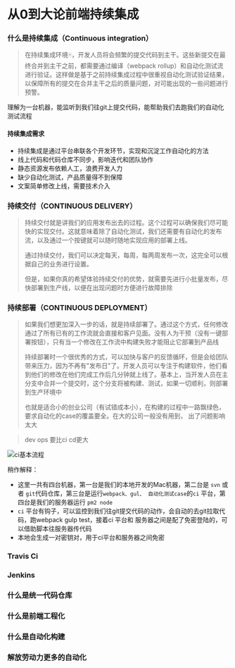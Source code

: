 # 从0到大论前端持续集成

### 什么是持续集成（Continuous integration）

> 在持续集成环境🀄️，开发人员将会频繁的提交代码到主干。这些新提交在最终合并到主干之前，都需要通过编译（webpack rollup）和自动化测试流进行验证。这样做是基于之前持续集成过程中很重视自动化测试验证结果，以保障所有的提交在合并主干之后的质量问题，对可能出现的一些问题进行预警。

理解为一台机器，能监听到我们往git上提交代码，能帮助我们去跑我们的自动化测试流程

#### 持续集成需求

* 持续集成是通过平台串联各个开发环节，实现和沉淀工作自动化的方法
* 线上代码和代码仓库不同步，影响迭代和团队协作
* 静态资源发布依赖人工，浪费开发人力
* 缺少自动化测试，产品质量得不到保障
* 文案简单修改上线，需要技术介入

### 持续交付（CONTINUOUS DELIVERY）

> 持续交付就是讲我们的应用发布出去的过程。这个过程可以确保我们尽可能快的实现交付。这就意味着除了自动化测试，我们还需要有自动化的发布流，以及通过一个按键就可以随时随地实现应用的部署上线。
>
> 通过持续交付，我们可以决定每天，每周，每两周发布一次，这完全可以根据自己的业务进行设置。
>
> 但是，如果你真的希望体验持续交付的优势，就需要先进行小批量发布，尽快部署到生产线，以便在出现问题时方便进行故障排除

### 持续部署（CONTINUOUS DEPLOYMENT）

> 如果我们想更加深入一步的话，就是持续部署了。通过这个方式，任何修改通过了所有已有的工作流就会直接和客户见面。没有人为干预（没有一键部署按钮），只有当一个修改在工作流中构建失败才能阻止它部署到产品线
>
> 持续部署时一个很优秀的方式，可以加快与客户的反馈循环，但是会给团队带来压力，因为不再有"发布日"了。开发人员可以专注于构建软件，他们看到他们的修改在他们完成工作后几分钟就上线了。基本上，当开发人员在主分支中合并一个提交时，这个分支将被构建、测试，如果一切顺利，则部署到生产环境中
>
> 也就是适合小的创业公司（有试错成本小），在构建的过程中一路飘绿色，要求自动化的case的覆盖要全。在大的公司一般没有用到， 出了问题影响太大

> dev ops 要比ci cd更大

![ci基本流程](./assert/ci.png")

稍作解释： 

* 这里一共有四台机器，第一台是我们的本地开发的Mac机器，第二台是 `svn` 或者 `git`代码仓库，第三台是运行`webpack、gul、 自动化测试case`的`ci` 平台，第四台是我们的服务器运行 `pm2 node`
* `ci` 平台有钩子，可以监控到我们往git提交代码的动作，会自动的去git拉取代码，跑webpack gulp test，接着ci 平台和 服务器之间是配了免密登陆的，可以借助脚本往服务器传代码
* 本地会生成一对密钥对，用于ci平台和服务器之间免密

### Travis Ci

### Jenkins

### 什么是统一代码仓库

### 什么是前端工程化

### 什么是自动化构建

### 解放劳动力更多的自动化


